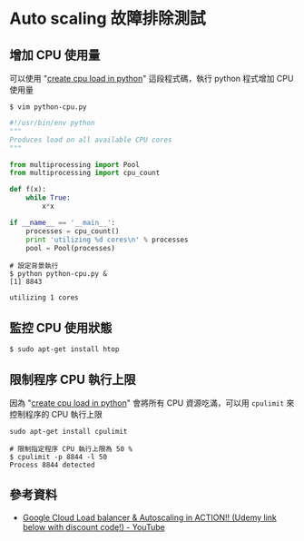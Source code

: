 # Auto scaling 故障排除測試


## 增加 CPU 使用量

可以使用 "[create cpu load in python](https://gist.github.com/tott/3895832)" 這段程式碼，執行 python 程式增加 CPU 使用量

```
$ vim python-cpu.py
```

```python
#!/usr/bin/env python
"""
Produces load on all available CPU cores
"""

from multiprocessing import Pool
from multiprocessing import cpu_count

def f(x):
    while True:
        x*x

if __name__ == '__main__':
    processes = cpu_count()
    print 'utilizing %d cores\n' % processes
    pool = Pool(processes)
```

```shell
# 設定背景執行
$ python python-cpu.py &
[1] 8843

utilizing 1 cores
```

## 監控 CPU 使用狀態

```
$ sudo apt-get install htop
```



## 限制程序 CPU 執行上限

因為 "[create cpu load in python](https://gist.github.com/tott/3895832)" 會將所有 CPU 資源吃滿，可以用 `cpulimit` 來控制程序的 CPU 執行上限

```shell
sudo apt-get install cpulimit
```


```shell
# 限制指定程序 CPU 執行上限為 50 %
$ cpulimit -p 8844 -l 50
Process 8844 detected
```

## 參考資料
* [Google Cloud Load balancer & Autoscaling in ACTION!! (Udemy link below with discount code!) - YouTube](https://www.youtube.com/watch?v=Gn7pGQYkKnA)
